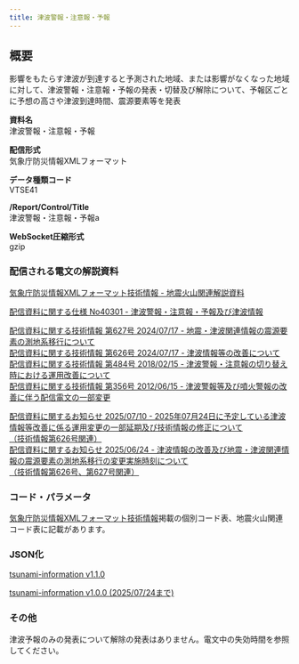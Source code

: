```yaml
---
title: 津波警報・注意報・予報
---
```


## 概要

影響をもたらす津波が到達すると予測された地域、または影響がなくなった地域に対して、津波警報・注意報・予報の発表・切替及び解除について、予報区ごとに予想の高さや津波到達時間、震源要素等を発表

**資料名** <br/>
津波警報・注意報・予報

**配信形式** <br/>
気象庁防災情報XMLフォーマット

**データ種類コード** <br/>
VTSE41

**/Report/Control/Title** <br/>
津波警報・注意報・予報a

**WebSocket圧縮形式** <br/>
gzip

### 配信される電文の解説資料

[気象庁防災情報XMLフォーマット技術情報 - 地震火山関連解説資料](https://dmdata.jp/docs/jma/manual/0101-0185.pdf#page=63)

[配信資料に関する仕様 No40301 - 津波警報・注意報・予報及び津波情報](https://www.data.jma.go.jp/suishin/shiyou/pdf/no40301)

[配信資料に関する技術情報 第627号 2024/07/17 - 地震・津波関連情報の震源要素の測地系移行について](https://dmdata.jp/docs/jma/technical/627.pdf) <br/>
[配信資料に関する技術情報 第626号 2024/07/17 - 津波情報等の改善について](https://dmdata.jp/docs/jma/technical/626.pdf) <br/>
[配信資料に関する技術情報 第484号 2018/02/15 - 津波警報・注意報の切り替え時における運用改善について](https://dmdata.jp/docs/jma/technical/484.pdf) <br/>
[配信資料に関する技術情報 第356号 2012/06/15 - 津波警報等及び噴火警報の改善に伴う配信電文の一部変更](https://dmdata.jp/docs/jma/technical/356.pdf)

[配信資料に関するお知らせ 2025/07/10 - 2025年07月24日に予定している津波情報等改善に係る運用変更の一部延期及び技術情報の修正について<br/>
（技術情報第626号関連）](https://dmdata.jp/docs/jma/notice/20250710a.pdf) <br/>
[配信資料に関するお知らせ 2025/06/24 - 津波情報の改善及び地震・津波関連情報の震源要素の測地系移行の変更実施時刻について<br/>
（技術情報第626号、第627号関連）](https://dmdata.jp/docs/jma/notice/20250624c.pdf)

### コード・パラメータ

[気象庁防災情報XMLフォーマット技術情報](http://xml.kishou.go.jp/tec_material.html)掲載の個別コード表、地震火山関連コード表に記載があります。

### JSON化

[tsunami-information v1.1.0](/docs/reference/conversion/json/schema/tsunami-information.md)

[tsunami-information v1.0.0 (2025/07/24まで)](/docs/reference/conversion/json/schema/legacy/tsunami-information_1.0.0.md)

### その他

津波予報のみの発表について解除の発表はありません。電文中の失効時間を参照してください。
